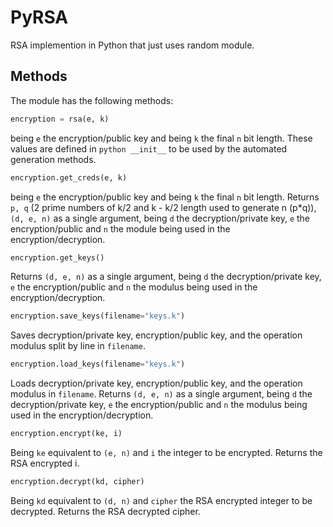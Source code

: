 # PyRSA
RSA implemention in Python that just uses random module.

## Methods
The module has the following methods:

```python
encryption = rsa(e, k)
```

being ```e``` the encryption/public key and being ```k``` the final ```n``` bit length.
These values are defined in ```python __init__``` to be used by the automated generation methods.

```python
encryption.get_creds(e, k)
```

being ```e``` the encryption/public key and being ```k``` the final ```n``` bit length.
Returns ```p, q``` (2 prime numbers of k/2 and k - k/2 length used to generate n (p*q)), ```(d, e, n)``` as a single argument, being ```d``` the decryption/private key, ```e``` the encryption/public and ```n``` the module being used in the encryption/decryption.


```python
encryption.get_keys()
```

Returns  ```(d, e, n)``` as a single argument, being ```d``` the decryption/private key, ```e``` the encryption/public and ```n``` the modulus being used in the encryption/decryption.


```python
encryption.save_keys(filename="keys.k")
```

Saves decryption/private key, encryption/public key, and the operation modulus split by line in ```filename```.

```python
encryption.load_keys(filename="keys.k")
```

Loads decryption/private key, encryption/public key, and the operation modulus in ```filename```.
Returns  ```(d, e, n)``` as a single argument, being ```d``` the decryption/private key, ```e``` the encryption/public and ```n``` the modulus being used in the encryption/decryption.

```python
encryption.encrypt(ke, i)
```

Being ```ke``` equivalent to ```(e, n)``` and ```i``` the integer to be encrypted.
Returns the RSA encrypted i.

```python
encryption.decrypt(kd, cipher)
```

Being ```kd``` equivalent to ```(d, n)``` and ```cipher``` the RSA encrypted integer to be decrypted.
Returns the RSA decrypted cipher.
